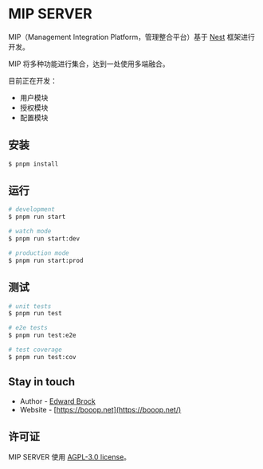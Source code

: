 # MIP SERVER
MIP（Management Integration Platform，管理整合平台）基于 [Nest](https://github.com/nestjs/nest) 框架进行开发。

MIP 将多种功能进行集合，达到一处使用多端融合。

目前正在开发：
- 用户模块
- 授权模块
- 配置模块

## 安装

```bash
$ pnpm install
```

## 运行

```bash
# development
$ pnpm run start

# watch mode
$ pnpm run start:dev

# production mode
$ pnpm run start:prod
```

## 测试

```bash
# unit tests
$ pnpm run test

# e2e tests
$ pnpm run test:e2e

# test coverage
$ pnpm run test:cov
```

## Stay in touch

- Author - [Edward Brock](https://github.com/Edward-Brock)
- Website - [https://booop.net](https://booop.net/)

## 许可证

MIP SERVER 使用 [AGPL-3.0 license](LICENSE)。
